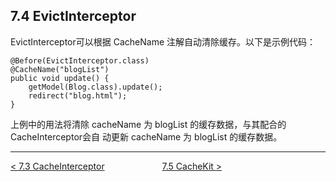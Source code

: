 ## 7.4 EvictInterceptor

EvictInterceptor可以根据 CacheName 注解自动清除缓存。以下是示例代码：

```
@Before(EvictInterceptor.class)
@CacheName("blogList")
public void update() {
    getModel(Blog.class).update();
    redirect("blog.html");
}
```

上例中的用法将清除 cacheName 为 blogList 的缓存数据，与其配合的 CacheInterceptor会自 动更新 cacheName 为 blogList 的缓存数据。

---

[< 7.3 CacheInterceptor](7.3_CacheInterceptor.md) &emsp;&emsp;&emsp;&emsp;&emsp;&emsp; [7.5 CacheKit >](7.5_CacheKit.md)
